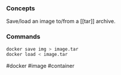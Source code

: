### Concepts

Save/load an image to/from a [[tar]] archive.

### Commands

```bash
docker save img > image.tar
docker load < image.tar
```

#docker #image #container